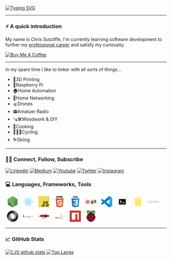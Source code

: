 

<!--
**cjsutcliffe/cjsutcliffe** is a ✨ _special_ ✨ repository because its `README.md` (this file) appears on your GitHub profile.

Here are some ideas to get you started:

- 🔭 I’m currently working on ...
- 🌱 I’m currently learning ...
- 👯 I’m looking to collaborate on ...
- 🤔 I’m looking for help with ...
- 💬 Ask me about ...
- 📫 How to reach me: ...
- 😄 Pronouns: ...
- ⚡ Fun fact: ...
-->


[![Typing SVG](https://readme-typing-svg.demolab.com?font=&size=30&pause=1000&color=51F700&background=171515&vCenter=true&width=900&height=80&lines=Hello...👋🏻;Welcome+to+my+GitHub+profile...;Chris+Sutcliffe...;Accomplished+Project+Manager...✅;Aspiring+Full-Stack+Developer...🚀;All+round+good+guy...😉)](https://git.io/typing-svg)

---

### ⚡️ A quick introduction

My name is Chris Sutcliffe, I'm currently learning software development to further my [professional career](https://www.linkedin.com/in/cjsutcliffe/) and satisfy my curiousity.

<a href="https://www.buymeacoffee.com/cjsutcliffe" target="_blank"><img src="https://cdn.buymeacoffee.com/buttons/default-orange.png" alt="Buy Me A Coffee" height="41" width="174"></a>

---

In my spare time I like to tinker with all sorts of things...
- 🤖3D Printing
- 🥧Raspberry Pi
- 🏠Home Automation
- 📡Home Networking
- 🛸Drones
- 📻Amatuer Radio
- 🪚🛠️Woodwork & DIY
- 🍤Cooking
- 🚴🏻‍♂️Cycling
- ⛷️Skiing

---

### 🤝🏻 Connect, Follow, Subscribe

[![LinkedIn](https://img.shields.io/badge/LinkedIn-0077B5?style=for-the-badge&logo=linkedin&logoColor=white)](https://www.linkedin.com/in/cjsutcliffe//)
[![Medium](https://img.shields.io/badge/Medium-333333?style=for-the-badge&logo=medium&logoColor=white)](https://medium.com/@cjsutcliffe)
[![Youtube](https://img.shields.io/badge/Youtube-FF0000?style=for-the-badge&logo=youtube&logoColor=white)](https://www.youtube.com/channel/UCsx2uw8MUJM9jfmW0j9a4rg)
[![Twitter](https://img.shields.io/badge/Twitter-1DA1F2?style=for-the-badge&logo=twitter&logoColor=white)](https://twitter.com/thecjsutcliffe)
[![Instagram](https://img.shields.io/badge/Instagram-E1306C?style=for-the-badge&logo=instagram&logoColor=white)](https://www.instagram.com/cjsutcliffe/)

### 💻 Languages, Frameworks, Tools

<p float="left">
<img style="padding:5px;" align="center" alt="NodeJS" width="35px" src="https://raw.githubusercontent.com/github/explore/80688e429a7d4ef2fca1e82350fe8e3517d3494d/topics/nodejs/nodejs.png"/>
<img style="padding:5px;" align="center" alt="ReactJs" width="35px" src="https://raw.githubusercontent.com/github/explore/80688e429a7d4ef2fca1e82350fe8e3517d3494d/topics/react/react.png"/>
<img style="padding:5px;" align="center" alt="JavaScript" width="35px" src="https://raw.githubusercontent.com/github/explore/80688e429a7d4ef2fca1e82350fe8e3517d3494d/topics/javascript/javascript.png">
<img style="padding:5px;" align="center" alt="HTML" width="35px" src="https://raw.githubusercontent.com/github/explore/80688e429a7d4ef2fca1e82350fe8e3517d3494d/topics/html/html.png">
<img style="padding:5px;" align="center" alt="CSS" width="35px" src="https://raw.githubusercontent.com/github/explore/80688e429a7d4ef2fca1e82350fe8e3517d3494d/topics/css/css.png">
<img style="padding:5px;" align="center" alt="Git" width="35px" src="https://raw.githubusercontent.com/github/explore/80688e429a7d4ef2fca1e82350fe8e3517d3494d/topics/git/git.png">
<img style="padding:5px;" align="center" alt="VS Code" width="35px" src="https://raw.githubusercontent.com/github/explore/80688e429a7d4ef2fca1e82350fe8e3517d3494d/topics/visual-studio-code/visual-studio-code.png">
<img style="padding:5px;" align="center" alt="CLI" width="35px" src="https://raw.githubusercontent.com/github/explore/aca0b3b69ca680013b925338b0cc428190aa42dc/topics/cli/cli.png">
<img style="padding:5px;" align="center" alt="Database" width="35px" src="https://raw.githubusercontent.com/github/explore/13295c57999765ac9ffa3281942a72ab08b79de2/topics/database/database.png">
<img style="padding:5px;" align="center" alt="Express" width="35px" src="https://raw.githubusercontent.com/github/explore/80688e429a7d4ef2fca1e82350fe8e3517d3494d/topics/express/express.png">
<img style="padding:5px;" align="center" alt="JSON" width="35px" src="https://raw.githubusercontent.com/github/explore/80688e429a7d4ef2fca1e82350fe8e3517d3494d/topics/json/json.png">
<img style="padding:5px;" align="center" alt="MongoDB" width="35px" src="https://raw.githubusercontent.com/github/explore/80688e429a7d4ef2fca1e82350fe8e3517d3494d/topics/mongodb/mongodb.png">
<img style="padding:5px;" align="center" alt="Mongoose" width="35px" src="https://raw.githubusercontent.com/github/explore/80688e429a7d4ef2fca1e82350fe8e3517d3494d/topics/mongoose/mongoose.png">
<img style="padding:5px;" align="center" alt="MySQL" width="35px" src="https://raw.githubusercontent.com/github/explore/80688e429a7d4ef2fca1e82350fe8e3517d3494d/topics/mysql/mysql.png">
<img style="padding:5px;" align="center" alt="NPM" width="35px" src="https://raw.githubusercontent.com/github/explore/80688e429a7d4ef2fca1e82350fe8e3517d3494d/topics/npm/npm.png">
<img style="padding:5px;" align="center" alt="RaspberryPi" width="35px" src="https://raw.githubusercontent.com/github/explore/80688e429a7d4ef2fca1e82350fe8e3517d3494d/topics/raspberry-pi/raspberry-pi.png">
</p>

---

### 📈 GitHub Stats 

[![CJS github stats](https://github-readme-stats.vercel.app/api?username=cjsutcliffe&count_private=true&show_icons=true)](https://github.com/anuraghazra/github-readme-stats)
[![Top Langs](https://github-readme-stats.vercel.app/api/top-langs/?username=cjsutcliffe&layout=compact&langs_count=10)](https://github.com/anuraghazra/github-readme-stats)
